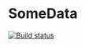 # SomeData 
[![Build status](https://ci.appveyor.com/api/projects/status/6er74qq9676ndt39?svg=true)](https://ci.appveyor.com/project/dashaboog/somedata)
